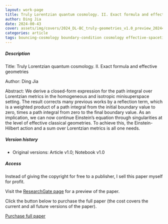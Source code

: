 ```yaml
---    
layout: work-page
title: Truly Lorentzian quantum cosmology. II. Exact formula and effective geometries
author: Ding Jia
date: 2024-00-43
cover: assets/img/covers/2024_DL-BC_truly-geometries_v1.0_preview_202443.jpeg
categories: article
tags: bouncing-cosmology boundary-condition cosmology effective-spacetime lorentzian-path-integral lorentzian-quantum-gravity picard-lefschetz quantum-cosmology quantum-gravity saddle-point semiclassical-approximation singularity
---
```


##### Description

Title: Truly Lorentzian quantum cosmology. II. Exact formula and effective geometries

Author: Ding Jia

Abstract: We derive a closed-form expression for the path integral over Lorentzian metrics in the homogeneous and isotropic minisuperspace setting. The result corrects many previous works by a reflection term, which is a weighted product of a path integral from the initial boundary value to zero, times a path integral from zero to the final boundary value. As an implication, we can now continue Einstein’s equation through singularities at the level of effective classical geometries. To achieve this, the Einstein-Hilbert action and a sum over Lorentzian metrics is all one needs.

##### Version history

- Original versions: Article v1.0; Notebook v1.0

##### Access

Instead of giving the copyright for free to a publisher, I sell this paper myself for profit. 

Visit the [ResearchGate page](X) for a preview of the paper. 

Click the button below to purchase the full paper (the cost covers the current and all future versions of the paper).

<script type="text/javascript" src="https://payhip.com/payhip.js"></script>

<a href="https://payhip.com/b/0Fw1t" class="payhip-buy-button" data-theme="green" data-product="0Fw1t">Purchase full paper</a>
